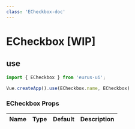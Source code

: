 ```yaml
---
class: 'ECheckbox-doc'
---
```

# ECheckbox [WIP]

## use

```javascript
import { ECheckbox } from 'eurus-ui';

Vue.createApp().use(ECheckbox.name, ECheckbox)
```
<!--
::::card button 类型

按钮的 type 分别为 default、tertiary、primary、info、success、warning 和 error。

:::code buttonType
<<< ../src/components/button/demo/Type.vue
:::
::::
 -->

### ECheckbox Props

| Name | Type | Default | Description |
| --- | --- | --- | --- |


